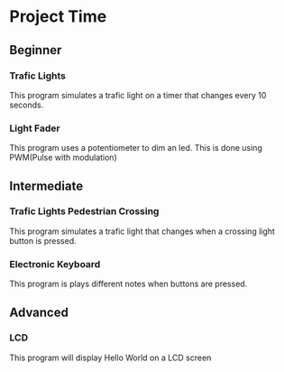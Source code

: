 # Project Time #
## Beginner  ##
### Trafic Lights ###
This program simulates a trafic light on a timer that changes every 10 seconds. 
### Light Fader ###
This program uses a potentiometer to dim an led. This is done using PWM(Pulse with modulation)
## Intermediate ##
### Trafic Lights Pedestrian Crossing ###
This program simulates a trafic light that changes when a crossing light button is pressed. 
### Electronic Keyboard ###
This program is plays different notes when buttons are pressed. 
## Advanced ##
### LCD ###
This program will display Hello World on a LCD screen 
